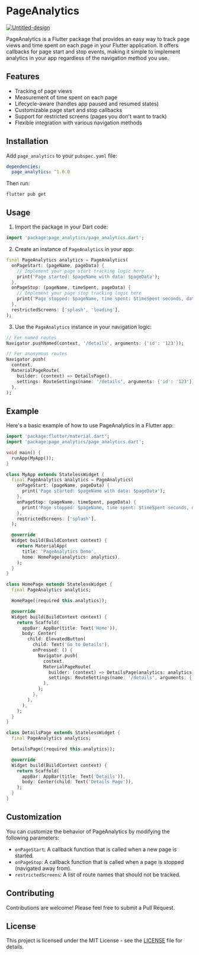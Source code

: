 # PageAnalytics

<a href="https://ibb.co/xgNVjv3"><img src="https://i.ibb.co/5jPq8D2/Untitled-design.png" alt="Untitled-design" border="0"></a>

PageAnalytics is a Flutter package that provides an easy way to track page views and time spent on each page in your Flutter application. It offers callbacks for page start and stop events, making it simple to implement analytics in your app regardless of the navigation method you use.

## Features

- Tracking of page views
- Measurement of time spent on each page
- Lifecycle-aware (handles app paused and resumed states)
- Customizable page start and stop callbacks
- Support for restricted screens (pages you don't want to track)
- Flexible integration with various navigation methods

## Installation

Add `page_analytics` to your `pubspec.yaml` file:

```yaml
dependencies:
  page_analytics: ^1.0.0
```

Then run:

```
flutter pub get
```

## Usage

1. Import the package in your Dart code:

```dart
import 'package:page_analytics/page_analytics.dart';
```

2. Create an instance of `PageAnalytics` in your app:

```dart
final PageAnalytics analytics = PageAnalytics(
  onPageStart: (pageName, pageData) {
    // Implement your page start tracking logic here
    print('Page started: $pageName with data: $pageData');
  },
  onPageStop: (pageName, timeSpent, pageData) {
    // Implement your page stop tracking logic here
    print('Page stopped: $pageName, time spent: $timeSpent seconds, data: $pageData');
  },
  restrictedScreens: ['splash', 'loading'],
);
```

3. Use the `PageAnalytics` instance in your navigation logic:

```dart
// For named routes
Navigator.pushNamed(context, '/details', arguments: {'id': '123'});

// For anonymous routes
Navigator.push(
  context,
  MaterialPageRoute(
    builder: (context) => DetailsPage(),
    settings: RouteSettings(name: '/details', arguments: {'id': '123'}),
  ),
);
```

## Example

Here's a basic example of how to use PageAnalytics in a Flutter app:

```dart
import 'package:flutter/material.dart';
import 'package:page_analytics/page_analytics.dart';

void main() {
  runApp(MyApp());
}

class MyApp extends StatelessWidget {
  final PageAnalytics analytics = PageAnalytics(
    onPageStart: (pageName, pageData) {
      print('Page started: $pageName with data: $pageData');
    },
    onPageStop: (pageName, timeSpent, pageData) {
      print('Page stopped: $pageName, time spent: $timeSpent seconds, data: $pageData');
    },
    restrictedScreens: ['splash'],
  );

  @override
  Widget build(BuildContext context) {
    return MaterialApp(
      title: 'PageAnalytics Demo',
      home: HomePage(analytics: analytics),
    );
  }
}

class HomePage extends StatelessWidget {
  final PageAnalytics analytics;

  HomePage({required this.analytics});

  @override
  Widget build(BuildContext context) {
    return Scaffold(
      appBar: AppBar(title: Text('Home')),
      body: Center(
        child: ElevatedButton(
          child: Text('Go to Details'),
          onPressed: () {
            Navigator.push(
              context,
              MaterialPageRoute(
                builder: (context) => DetailsPage(analytics: analytics),
                settings: RouteSettings(name: '/details', arguments: {'id': '123'}),
              ),
            );
          },
        ),
      ),
    );
  }
}

class DetailsPage extends StatelessWidget {
  final PageAnalytics analytics;

  DetailsPage({required this.analytics});

  @override
  Widget build(BuildContext context) {
    return Scaffold(
      appBar: AppBar(title: Text('Details')),
      body: Center(child: Text('Details Page')),
    );
  }
}
```

## Customization

You can customize the behavior of PageAnalytics by modifying the following parameters:

- `onPageStart`: A callback function that is called when a new page is started.
- `onPageStop`: A callback function that is called when a page is stopped (navigated away from).
- `restrictedScreens`: A list of route names that should not be tracked.

## Contributing

Contributions are welcome! Please feel free to submit a Pull Request.

## License

This project is licensed under the MIT License - see the [LICENSE](LICENSE) file for details.